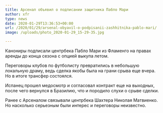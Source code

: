 ```yaml
---
title: Арсенал объявил о подписании защитника Пабло Мари
author: xfr
type: news
date: 2020-01-29T13:36:53+00:00
url: /2020/01/29/arsenal-obyavil-o-podpisanii-zashhitnika-pablo-mari/
image: /uploads/photo_2020-01-29_15-29-35.jpg

---
```

Канониры подписали центрбека Пабло Мари из Фламенго на правах аренды до конца сезона с опцией выкупа летом.

Переговоры клубов по футболисту превратились в небольшую локальную драму, ведь сделка якобы была на грани срыва еще вчера. Но в итоге трансфер состоялся.

Испанец прошел медосмотр и согласовал контракт еще на выходных, после чего вернулся в Бразилию, что и породило слухи о срыве сделки.

Ранее с Арсеналом связывали центрбека Шахтера Николая Матвиенко. Но насколько серьезным были интерес и переговоры неизвестно.